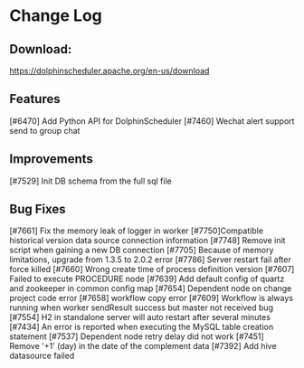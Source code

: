 # Change Log

## Download:

https://dolphinscheduler.apache.org/en-us/download

## Features

[#6470] Add Python API for DolphinScheduler
[#7460] Wechat alert support send to group chat

## Improvements

[#7529] Init DB schema from the full sql file

## Bug Fixes

[#7661] Fix the memory leak of logger in worker
[#7750]Compatible historical version data source connection information
[#7748] Remove init script when gaining a new DB connection
[#7705] Because of memory limitations, upgrade from 1.3.5 to 2.0.2 error
[#7786] Server restart fail after force killed
[#7660] Wrong create time of process definition version
[#7607] Failed to execute PROCEDURE node
[#7639] Add default config of quartz and zookeeper in common config map
[#7654] Dependent node on change project code error
[#7658] workflow copy error
[#7609] Workflow is always running when worker sendResult success but master not received bug
[#7554] H2 in standalone server will auto restart after several minutes
[#7434] An error is reported when executing the MySQL table creation statement
[#7537] Dependent node retry delay did not work
[#7451] Remove '+1' (day) in the date of the complement data
[#7392] Add hive datasource failed
